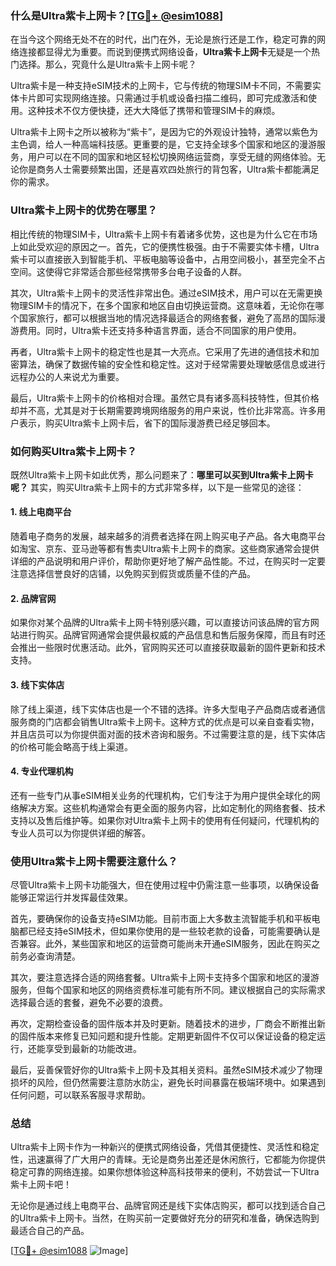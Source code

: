### 什么是Ultra紫卡上网卡？[[TG💪+ @esim1088](https://t.me/s/esim1088)]

在当今这个网络无处不在的时代，出门在外，无论是旅行还是工作，稳定可靠的网络连接都显得尤为重要。而说到便携式网络设备，**Ultra紫卡上网卡**无疑是一个热门选择。那么，究竟什么是Ultra紫卡上网卡呢？

Ultra紫卡是一种支持eSIM技术的上网卡，它与传统的物理SIM卡不同，不需要实体卡片即可实现网络连接。只需通过手机或设备扫描二维码，即可完成激活和使用。这种技术不仅方便快捷，还大大降低了携带和管理SIM卡的麻烦。

Ultra紫卡上网卡之所以被称为“紫卡”，是因为它的外观设计独特，通常以紫色为主色调，给人一种高端科技感。更重要的是，它支持全球多个国家和地区的漫游服务，用户可以在不同的国家和地区轻松切换网络运营商，享受无缝的网络体验。无论你是商务人士需要频繁出国，还是喜欢四处旅行的背包客，Ultra紫卡都能满足你的需求。

### Ultra紫卡上网卡的优势在哪里？

相比传统的物理SIM卡，Ultra紫卡上网卡有着诸多优势，这也是为什么它在市场上如此受欢迎的原因之一。首先，它的便携性极强。由于不需要实体卡槽，Ultra紫卡可以直接嵌入到智能手机、平板电脑等设备中，占用空间极小，甚至完全不占空间。这使得它非常适合那些经常携带多台电子设备的人群。

其次，Ultra紫卡上网卡的灵活性非常出色。通过eSIM技术，用户可以在无需更换物理SIM卡的情况下，在多个国家和地区自由切换运营商。这意味着，无论你在哪个国家旅行，都可以根据当地的情况选择最适合的网络套餐，避免了高昂的国际漫游费用。同时，Ultra紫卡还支持多种语言界面，适合不同国家的用户使用。

再者，Ultra紫卡上网卡的稳定性也是其一大亮点。它采用了先进的通信技术和加密算法，确保了数据传输的安全性和稳定性。这对于经常需要处理敏感信息或进行远程办公的人来说尤为重要。

最后，Ultra紫卡上网卡的价格相对合理。虽然它具有诸多高科技特性，但其价格却并不高，尤其是对于长期需要跨境网络服务的用户来说，性价比非常高。许多用户表示，购买Ultra紫卡上网卡后，省下的国际漫游费已经足够回本。

### 如何购买Ultra紫卡上网卡？

既然Ultra紫卡上网卡如此优秀，那么问题来了：**哪里可以买到Ultra紫卡上网卡呢？** 其实，购买Ultra紫卡上网卡的方式非常多样，以下是一些常见的途径：

#### 1. **线上电商平台**

随着电子商务的发展，越来越多的消费者选择在网上购买电子产品。各大电商平台如淘宝、京东、亚马逊等都有售卖Ultra紫卡上网卡的商家。这些商家通常会提供详细的产品说明和用户评价，帮助你更好地了解产品性能。不过，在购买时一定要注意选择信誉良好的店铺，以免购买到假货或质量不佳的产品。

#### 2. **品牌官网**

如果你对某个品牌的Ultra紫卡上网卡特别感兴趣，可以直接访问该品牌的官方网站进行购买。品牌官网通常会提供最权威的产品信息和售后服务保障，而且有时还会推出一些限时优惠活动。此外，官网购买还可以直接获取最新的固件更新和技术支持。

#### 3. **线下实体店**

除了线上渠道，线下实体店也是一个不错的选择。许多大型电子产品商店或者通信服务商的门店都会销售Ultra紫卡上网卡。这种方式的优点是可以亲自查看实物，并且店员可以为你提供面对面的技术咨询和服务。不过需要注意的是，线下实体店的价格可能会略高于线上渠道。

#### 4. **专业代理机构**

还有一些专门从事eSIM相关业务的代理机构，它们专注于为用户提供全球化的网络解决方案。这些机构通常会有更全面的服务内容，比如定制化的网络套餐、技术支持以及售后维护等。如果你对Ultra紫卡上网卡的使用有任何疑问，代理机构的专业人员可以为你提供详细的解答。

### 使用Ultra紫卡上网卡需要注意什么？

尽管Ultra紫卡上网卡功能强大，但在使用过程中仍需注意一些事项，以确保设备能够正常运行并发挥最佳效果。

首先，要确保你的设备支持eSIM功能。目前市面上大多数主流智能手机和平板电脑都已经支持eSIM技术，但如果你使用的是一些较老款的设备，可能需要确认是否兼容。此外，某些国家和地区的运营商可能尚未开通eSIM服务，因此在购买之前务必查询清楚。

其次，要注意选择合适的网络套餐。Ultra紫卡上网卡支持多个国家和地区的漫游服务，但每个国家和地区的网络资费标准可能有所不同。建议根据自己的实际需求选择最合适的套餐，避免不必要的浪费。

再次，定期检查设备的固件版本并及时更新。随着技术的进步，厂商会不断推出新的固件版本来修复已知问题和提升性能。定期更新固件不仅可以保证设备的稳定运行，还能享受到最新的功能改进。

最后，妥善保管好你的Ultra紫卡上网卡及其相关资料。虽然eSIM技术减少了物理损坏的风险，但仍然需要注意防水防尘，避免长时间暴露在极端环境中。如果遇到任何问题，可以联系客服寻求帮助。

### 总结

Ultra紫卡上网卡作为一种新兴的便携式网络设备，凭借其便捷性、灵活性和稳定性，迅速赢得了广大用户的青睐。无论是商务出差还是休闲旅行，它都能为你提供稳定可靠的网络连接。如果你想体验这种高科技带来的便利，不妨尝试一下Ultra紫卡上网卡吧！

无论你是通过线上电商平台、品牌官网还是线下实体店购买，都可以找到适合自己的Ultra紫卡上网卡。当然，在购买前一定要做好充分的研究和准备，确保选购到最适合自己的产品。

[[TG💪+ @esim1088](https://t.me/s/esim1088) ![Image](https://i.postimg.cc/4NQfJmqS/Snipaste-2025-05-13-00-14-12.png)]